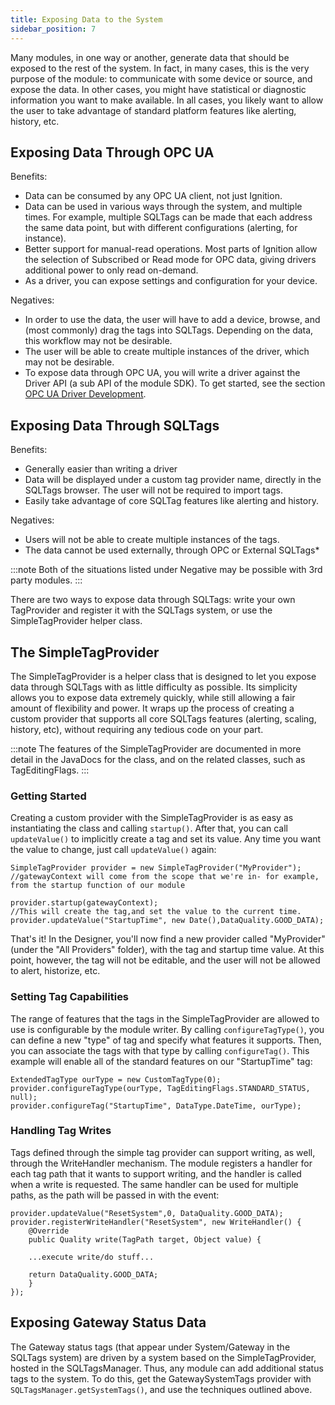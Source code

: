 ```yaml
---
title: Exposing Data to the System
sidebar_position: 7
---
```


Many modules, in one way or another, generate data that should be exposed to the rest of the system. In fact, in many cases, this is the very purpose of the module: to communicate with some device or source, and expose the data. In other cases, you might have statistical or diagnostic information you want to make available. In all cases, you likely want to allow the user to take advantage of standard platform features like alerting, history, etc.

## Exposing Data Through OPC UA
Benefits:
* Data can be consumed by any OPC UA client, not just Ignition.
* Data can be used in various ways through the system, and multiple times. For example, multiple SQLTags can be made that each address the same data point, but with different configurations (alerting, for instance).
* Better support for manual-read operations. Most parts of Ignition allow the selection of Subscribed or Read mode for OPC data, giving drivers additional power to only read on-demand.
* As a driver, you can expose settings and configuration for your device. 

Negatives:
* In order to use the data, the user will have to add a device, browse, and (most commonly) drag the tags into SQLTags. Depending on the data, this workflow may not be desirable.
* The user will be able to create multiple instances of the driver, which may not be desirable. 
* To expose data through OPC UA, you will write a driver against the Driver API (a sub API of the module SDK). To get started, see the section [OPC UA Driver Development](/docs/opc-ua-driver-development/opc-ua-driver-development.md). 

## Exposing Data Through SQLTags

Benefits:
* Generally easier than writing a driver
* Data will be displayed under a custom tag provider name, directly in the SQLTags browser. The user will not be required to import tags.
* Easily take advantage of core SQLTag features like alerting and history. 

Negatives:
* Users will not be able to create multiple instances of the tags. 
* The data cannot be used externally, through OPC or External SQLTags*

:::note 
Both of the situations listed under Negative may be possible with 3rd party modules.
:::

There are two ways to expose data through SQLTags: write your own TagProvider and register it with the SQLTags system, or use the SimpleTagProvider helper class.

## The SimpleTagProvider

The SimpleTagProvider is a helper class that is designed to let you expose data through SQLTags with as little difficulty as possible. Its simplicity allows you to expose data extremely quickly, while still allowing a fair amount of flexibility and power. It wraps up the process of creating a custom provider that supports all core SQLTags features (alerting, scaling, history, etc), without requiring any tedious code on your part.
 
:::note
The features of the SimpleTagProvider are documented in more detail in the JavaDocs for the class, and on the related classes, such as TagEditingFlags. 
:::

### Getting Started

Creating a custom provider with the SimpleTagProvider is as easy as instantiating the class and calling `startup()`. After that, you can call `updateValue()` to implicitly create a tag and set its value. Any time you want the value to change, just call `updateValue()` again:

```JS
SimpleTagProvider provider = new SimpleTagProvider("MyProvider"); 
//gatewayContext will come from the scope that we're in- for example, from the startup function of our module
```

```JS
provider.startup(gatewayContext);
//This will create the tag,and set the value to the current time. 
provider.updateValue("StartupTime", new Date(),DataQuality.GOOD_DATA);
```

That's it! In the Designer, you'll now find a new provider called "MyProvider" (under the "All Providers" folder), with the tag and startup time value. At this point, however, the tag will not be editable, and the user will not be allowed to alert, historize, etc.

### Setting Tag Capabilities

The range of features that the tags in the SimpleTagProvider are allowed to use is configurable by the module writer. By calling `configureTagType()`, you can define a new "type" of tag and specify what features it supports. Then, you can associate the tags with that type by calling `configureTag()`.
This example will enable all of the standard features on our "StartupTime" tag:

```JS title="Example"
ExtendedTagType ourType = new CustomTagType(0); 
provider.configureTagType(ourType, TagEditingFlags.STANDARD_STATUS, null);
provider.configureTag("StartupTime", DataType.DateTime, ourType);
```

### Handling Tag Writes
Tags defined through the simple tag provider can support writing, as well, through the WriteHandler mechanism. The module registers a handler for each tag path that it wants to support writing, and the handler is called when a write is requested. The same handler can be used for multiple paths, as the path will be passed in with the event:

```JS title="Example"
provider.updateValue("ResetSystem",0, DataQuality.GOOD_DATA); provider.registerWriteHandler("ResetSystem", new WriteHandler() {
    @Override
    public Quality write(TagPath target, Object value) {

    ...execute write/do stuff... 

    return DataQuality.GOOD_DATA;
    }
});
```

## Exposing Gateway Status Data

The Gateway status tags (that appear under System/Gateway in the SQLTags system) are driven by a system based on the SimpleTagProvider, hosted in the SQLTagsManager. Thus, any module can add additional status tags to the system. To do this, get the GatewaySystemTags provider with `SQLTagsManager.getSystemTags()`, and use the techniques outlined above.
